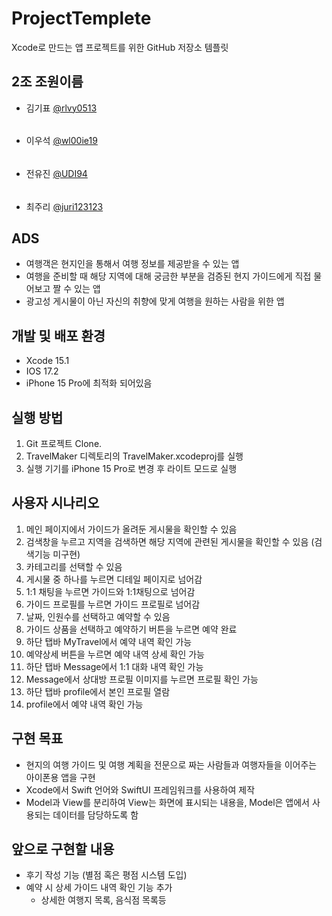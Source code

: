 # ProjectTemplete
Xcode로 만드는 앱 프로젝트를 위한 GitHub 저장소 템플릿

## 2조 조원이름
- 김기표 [@rlvy0513](https://github.com/rlvy0513)
######
- 이우석 [@wl00ie19](https://github.com/wl00ie19)
######
- 전유진 [@UDI94](https://github.com/UDI94)
######
- 최주리 [@juri123123](https://github.com/juri123123)

## ADS
* 여행객은 현지인을 통해서 여행 정보를 제공받을 수 있는 앱
* 여행을 준비할 때 해당 지역에 대해 궁금한 부분을 검증된 현지 가이드에게 직접 물어보고 짤 수 있는 앱
* 광고성 게시물이 아닌 자신의 취향에 맞게 여행을 원하는 사람을 위한 앱


## 개발 및 배포 환경
- Xcode 15.1
- IOS 17.2
- iPhone 15 Pro에 최적화 되어있음

## 실행 방법
 1. Git 프로젝트 Clone.
 2. TravelMaker 디렉토리의 TravelMaker.xcodeproj를 실행
 3. 실행 기기를 iPhone 15 Pro로 변경 후 라이트 모드로 실행

## 사용자 시나리오
1. 메인 페이지에서 가이드가 올려둔 게시물을 확인할 수 있음 
2. 검색창을 누르고 지역을 검색하면 해당 지역에 관련된 게시물을 확인할 수 있음 (검색기능 미구현)
3. 카테고리를 선택할 수 있음
4. 게시물 중 하나를 누르면 디테일 페이지로 넘어감
5. 1:1 채팅을 누르면 가이드와 1:1채팅으로 넘어감
6. 가이드 프로필를 누르면 가이드 프로필로 넘어감
7. 날짜, 인원수를 선택하고 예약할 수 있음
8. 가이드 상품을 선택하고 예약하기 버튼을 누르면 예약 완료
10. 하단 탭바 MyTravel에서 예약 내역 확인 가능
11. 예약상세 버튼을 누르면 예약 내역 상세 확인 가능
12. 하단 탭바 Message에서 1:1 대화 내역 확인 가능
13. Message에서 상대방 프로필 이미지를 누르면 프로필 확인 가능
14. 하단 탭바 profile에서 본인 프로필 열람
15. profile에서 예약 내역 확인 가능


## 구현 목표
- 현지의 여행 가이드 및 여행 계획을 전문으로 짜는 사람들과 여행자들을 이어주는 아이폰용 앱을 구현
- Xcode에서 Swift 언어와 SwiftUI 프레임워크를 사용하여 제작
- Model과 View를 분리하여 View는 화면에 표시되는 내용을, Model은 앱에서 사용되는 데이터를 담당하도록 함


## 앞으로 구현할 내용
- 후기 작성 기능 (별점 혹은 평점 시스템 도입)
- 예약 시 상세 가이드 내역 확인 기능 추가
  - 상세한 여행지 목록, 음식점 목록등

